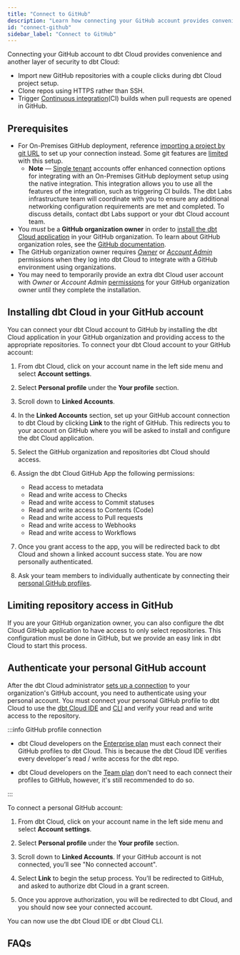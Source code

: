 ```yaml
---
title: "Connect to GitHub"
description: "Learn how connecting your GitHub account provides convenience and another layer of security to dbt Cloud."
id: "connect-github"
sidebar_label: "Connect to GitHub"
---
```



Connecting your GitHub account to dbt Cloud provides convenience and another layer of security to dbt Cloud:
- Import new GitHub repositories with a couple clicks during dbt Cloud project setup.
- Clone repos using HTTPS rather than SSH.
- Trigger [Continuous integration](/docs/deploy/continuous-integration)(CI) builds when pull requests are opened in GitHub.

## Prerequisites

- For On-Premises GitHub deployment, reference [importing a project by git URL](/docs/cloud/git/import-a-project-by-git-url) to set up your connection instead. Some git features are [limited](/docs/cloud/git/import-a-project-by-git-url#limited-integration) with this setup.
  * **Note** &mdash; [Single tenant](/docs/cloud/about-cloud/tenancy#single-tenant) accounts offer enhanced connection options for integrating with an On-Premises GitHub deployment setup using the native integration.  This integration allows you to use all the features of the integration, such as triggering CI builds. The dbt Labs infrastructure team will coordinate with you to ensure any additional networking configuration requirements are met and completed. To discuss details, contact dbt Labs support or your dbt Cloud account team.
- You _must_ be a **GitHub organization owner** in order to [install the dbt Cloud application](/docs/cloud/git/connect-github#installing-dbt-cloud-in-your-github-account) in your GitHub organization. To learn about GitHub organization roles, see the [GitHub documentation](https://docs.github.com/en/organizations/managing-peoples-access-to-your-organization-with-roles/roles-in-an-organization). 
- The GitHub organization owner requires [_Owner_](/docs/cloud/manage-access/self-service-permissions) or [_Account Admin_](/docs/cloud/manage-access/enterprise-permissions) permissions when they log into dbt Cloud to integrate with a GitHub environment using organizations.
- You may need to temporarily provide an extra dbt Cloud user account with _Owner_ or _Account Admin_ [permissions](/docs/cloud/manage-access/enterprise-permissions) for your GitHub organization owner until they complete the installation.


## Installing dbt Cloud in your GitHub account

You can connect your dbt Cloud account to GitHub by installing the dbt Cloud application in your GitHub organization and providing access to the appropriate repositories. 
To connect your dbt Cloud account to your GitHub account: 

1. From dbt Cloud, click on your account name in the left side menu and select **Account settings**. 

2. Select **Personal profile** under the **Your profile** section.

3. Scroll down to **Linked Accounts**.

<Lightbox src="/img/docs/dbt-cloud/cloud-configuring-dbt-cloud/connecting-github/github-connect.png" title="Navigated to Linked Accounts under your profile"/>

4. In the **Linked Accounts** section, set up your GitHub account connection to dbt Cloud by clicking **Link** to the right of GitHub. This redirects you to your account on GitHub where you will be asked to install and configure the dbt Cloud application. 

5. Select the GitHub organization and repositories dbt Cloud should access.

   <Lightbox src="/img/docs/dbt-cloud/cloud-configuring-dbt-cloud/connecting-github/github-app-install.png" title="Installing the dbt Cloud application into a GitHub organization"/>

6. Assign the dbt Cloud GitHub App the following permissions:
   - Read access to metadata
   - Read and write access to Checks
   - Read and write access to Commit statuses
   - Read and write access to Contents (Code)
   - Read and write access to Pull requests
   - Read and write access to Webhooks
   - Read and write access to Workflows

7. Once you grant access to the app, you will be redirected back to dbt Cloud and shown a linked account success state. You are now personally authenticated. 
8. Ask your team members to individually authenticate by connecting their [personal GitHub profiles](#authenticate-your-personal-github-account).

## Limiting repository access in GitHub
If you are your GitHub organization owner, you can also configure the dbt Cloud GitHub application to have access to only select repositories. This configuration must be done in GitHub, but we provide an easy link in dbt Cloud to start this process.
<Lightbox src="/img/docs/dbt-cloud/cloud-configuring-dbt-cloud/connecting-github/configure-github.png" title="Configuring the dbt Cloud app"/>

## Authenticate your personal GitHub account

After the dbt Cloud administrator [sets up a connection](/docs/cloud/git/connect-github#installing-dbt-cloud-in-your-github-account) to your organization's GitHub account, you need to authenticate using your personal account. You must connect your personal GitHub profile to dbt Cloud to use the [dbt Cloud IDE](/docs/cloud/dbt-cloud-ide/develop-in-the-cloud) and [CLI](/docs/cloud/cloud-cli-installation) and verify your read and write access to the repository.

:::info GitHub profile connection

- dbt Cloud developers on the [Enterprise plan](https://www.getdbt.com/pricing/) must each connect their GitHub profiles to dbt Cloud. This is because the dbt Cloud IDE verifies every developer's read / write access for the dbt repo. 

- dbt Cloud developers on the [Team plan](https://www.getdbt.com/pricing/) don't need to each connect their profiles to GitHub, however, it's still recommended to do so.

:::

To connect a personal GitHub account:

1. From dbt Cloud, click on your account name in the left side menu and select **Account settings**.

2. Select **Personal profile** under the **Your profile** section.

3. Scroll down to **Linked Accounts**. If your GitHub account is not connected, you’ll see "No connected account". 

4. Select **Link** to begin the setup process. You’ll be redirected to GitHub, and asked to authorize dbt Cloud in a grant screen.
<Lightbox src="/img/docs/dbt-cloud/cloud-configuring-dbt-cloud/connecting-github/github-auth.png" title="Authorizing the dbt Cloud app for developers"/>

5. Once you approve authorization, you will be redirected to dbt Cloud, and you should now see your connected account. 

You can now use the dbt Cloud IDE or dbt Cloud CLI.


## FAQs
<FAQ path="Git/gitignore"/>
<FAQ path="Git/git-migration"/>
